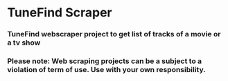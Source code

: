# TuneFind Scraper

### TuneFind webscraper project to get list of tracks of a movie or a tv show

### Please note: Web scraping projects can be a subject to a violation of term of use. Use with your own responsibility.
